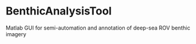 # BenthicAnalysisTool

Matlab GUI for semi-automation and annotation of deep-sea ROV benthic imagery

